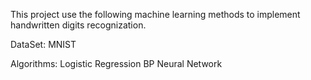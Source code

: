 This project use the following machine learning methods to implement handwritten digits recognization.

DataSet: MNIST

Algorithms:
Logistic Regression
BP Neural Network
